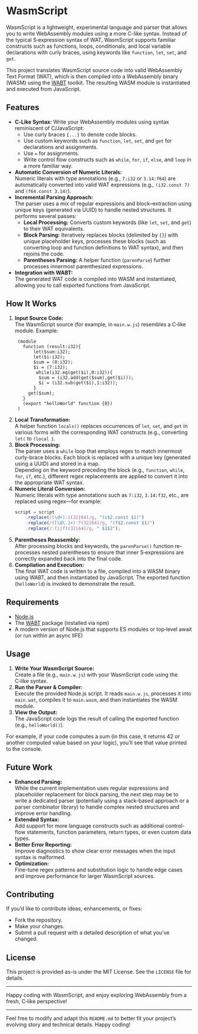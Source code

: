 
# WasmScript

WasmScript is a lightweight, experimental language and parser that allows you to write WebAssembly modules using a more C-like syntax. Instead of the typical S‑expression syntax of WAT, WasmScript supports familiar constructs such as functions, loops, conditionals, and local variable declarations with curly braces, using keywords like `function`, `let`, `set`, and `get`.

This project translates WasmScript source code into valid WebAssembly Text Format (WAT), which is then compiled into a WebAssembly binary (WASM) using the [WABT](https://github.com/WebAssembly/wabt) toolkit. The resulting WASM module is instantiated and executed from JavaScript.

## Features

- **C‑Like Syntax:** Write your WebAssembly modules using syntax reminiscent of C/JavaScript:
  - Use curly braces `{...}` to denote code blocks.
  - Use custom keywords such as `function`, `let`, `set`, and `get` for declarations and assignments.
  - Use `=` for assignments.
  - Write control flow constructs such as `while`, `for`, `if`, `else`, and `loop` in a more familiar way.
- **Automatic Conversion of Numeric Literals:**  
  Numeric literals with type annotations (e.g., `7:i32` or `3.14:f64`) are automatically converted into valid WAT expressions (e.g., `(i32.const 7)` and `(f64.const 3.14)`).
- **Incremental Parsing Approach:**  
  The parser uses a mix of regular expressions and block–extraction using unique keys (generated via UUID) to handle nested structures. It performs several passes:
  - **Local Processing:** Converts custom keywords (like `let`, `set`, and `get`) to their WAT equivalents.
  - **Block Parsing:** Iteratively replaces blocks (delimited by `{}`) with unique placeholder keys, processes these blocks (such as converting loop and function definitions to WAT syntax), and then rejoins the code.
  - **Parentheses Parsing:** A helper function (`parenParse`) further processes innermost parenthesized expressions.
- **Integration with WABT:**  
  The generated WAT code is compiled into WASM and instantiated, allowing you to call exported functions from JavaScript.

## How It Works

1. **Input Source Code:**  
   The WasmScript source (for example, in `main.w.js`) resembles a C‑like module. Example:
   ```wat
    (module
      function (result:i32){
          let($sum:i32);
          let($i:i32);
          $sum = (0:i32);
          $i = (7:i32);
           while(i32.eq(get($i),0:i32)){
            $sum = (i32.add(get($sum),get($i)));
            $i = (i32.sub(get($i),1:i32));
          }
        get($sum);
      }
      (export "helloWorld" function {0})
    )
   ```
2. **Local Transformation:**  
   A helper function `locals()` replaces occurrences of `let`, `set`, and `get` in various forms with the corresponding WAT constructs (e.g., converting `let(` to `(local `).
3. **Block Processing:**  
   The parser uses a `while` loop that employs regex to match innermost curly-brace blocks. Each block is replaced with a unique key (generated using a UUID) and stored in a map.  
   Depending on the keyword preceding the block (e.g., `function`, `while`, `for`, `if`, etc.), different regex replacements are applied to convert it into the appropriate WAT syntax.
4. **Numeric Literal Conversion:**  
   Numeric literals with type annotations such as `7:i32`, `3.14:f32`, etc., are replaced using regex—for example:
   ```js
   script = script
       .replace(/(\d+):i(32|64)/g, "(i$2.const $1)")
       .replace(/([\d\.]+):f(32|64)/g, "(f$2.const $1)")
       .replace(/:(i|f)(32|64)/g, " $1$2");
   ```
5. **Parentheses Reassembly:**  
   After processing blocks and keywords, the `parenParse()` function re-processes nested parentheses to ensure that inner S‑expressions are correctly expanded back into the final code.
6. **Compilation and Execution:**  
   The final WAT code is written to a file, compiled into a WASM binary using WABT, and then instantiated by JavaScript. The exported function (`helloWorld`) is invoked to demonstrate the result.

## Requirements

- [Node.js](https://nodejs.org/)
- The [WABT](https://github.com/WebAssembly/wabt) package (installed via npm)
- A modern version of Node.js that supports ES modules or top‑level await (or run within an async IIFE)

## Usage

1. **Write Your WasmScript Source:**  
   Create a file (e.g., `main.w.js`) with your WasmScript code using the C‑like syntax.
2. **Run the Parser & Compiler:**  
   Execute the provided Node.js script. It reads `main.w.js`, processes it into `main.wat`, compiles it to `main.wasm`, and then instantiates the WASM module.
3. **View the Output:**  
   The JavaScript code logs the result of calling the exported function (e.g., `helloWorld()`).

For example, if your code computes a sum (in this case, it returns 42 or another computed value based on your logic), you’ll see that value printed to the console.

## Future Work

- **Enhanced Parsing:**  
  While the current implementation uses regular expressions and placeholder replacement for block parsing, the next step may be to write a dedicated parser (potentially using a stack-based approach or a parser combinator library) to handle complex nested structures and improve error handling.
- **Extended Syntax:**  
  Add support for more language constructs such as additional control-flow statements, function parameters, return types, or even custom data types.
- **Better Error Reporting:**  
  Improve diagnostics to show clear error messages when the input syntax is malformed.
- **Optimization:**  
  Fine-tune regex patterns and substitution logic to handle edge cases and improve performance for larger WasmScript sources.

## Contributing

If you’d like to contribute ideas, enhancements, or fixes:
- Fork the repository.
- Make your changes.
- Submit a pull request with a detailed description of what you’ve changed.

## License

This project is provided as-is under the MIT License. See the `LICENSE` file for details.

---

Happy coding with WasmScript, and enjoy exploring WebAssembly from a fresh, C‑like perspective!

---

Feel free to modify and adapt this `README.md` to better fit your project’s evolving story and technical details. Happy coding!